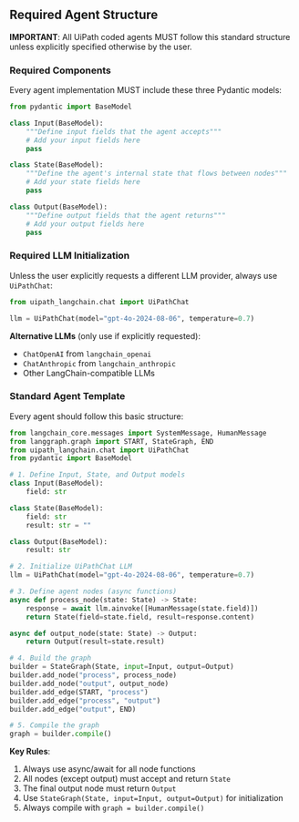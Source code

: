## Required Agent Structure

**IMPORTANT**: All UiPath coded agents MUST follow this standard structure unless explicitly specified otherwise by the user.

### Required Components

Every agent implementation MUST include these three Pydantic models:

```python
from pydantic import BaseModel

class Input(BaseModel):
    """Define input fields that the agent accepts"""
    # Add your input fields here
    pass

class State(BaseModel):
    """Define the agent's internal state that flows between nodes"""
    # Add your state fields here
    pass

class Output(BaseModel):
    """Define output fields that the agent returns"""
    # Add your output fields here
    pass
```

### Required LLM Initialization

Unless the user explicitly requests a different LLM provider, always use `UiPathChat`:

```python
from uipath_langchain.chat import UiPathChat

llm = UiPathChat(model="gpt-4o-2024-08-06", temperature=0.7)
```

**Alternative LLMs** (only use if explicitly requested):
- `ChatOpenAI` from `langchain_openai`
- `ChatAnthropic` from `langchain_anthropic`
- Other LangChain-compatible LLMs

### Standard Agent Template

Every agent should follow this basic structure:

```python
from langchain_core.messages import SystemMessage, HumanMessage
from langgraph.graph import START, StateGraph, END
from uipath_langchain.chat import UiPathChat
from pydantic import BaseModel

# 1. Define Input, State, and Output models
class Input(BaseModel):
    field: str

class State(BaseModel):
    field: str
    result: str = ""

class Output(BaseModel):
    result: str

# 2. Initialize UiPathChat LLM
llm = UiPathChat(model="gpt-4o-2024-08-06", temperature=0.7)

# 3. Define agent nodes (async functions)
async def process_node(state: State) -> State:
    response = await llm.ainvoke([HumanMessage(state.field)])
    return State(field=state.field, result=response.content)

async def output_node(state: State) -> Output:
    return Output(result=state.result)

# 4. Build the graph
builder = StateGraph(State, input=Input, output=Output)
builder.add_node("process", process_node)
builder.add_node("output", output_node)
builder.add_edge(START, "process")
builder.add_edge("process", "output")
builder.add_edge("output", END)

# 5. Compile the graph
graph = builder.compile()
```

**Key Rules**:
1. Always use async/await for all node functions
2. All nodes (except output) must accept and return `State`
3. The final output node must return `Output`
4. Use `StateGraph(State, input=Input, output=Output)` for initialization
5. Always compile with `graph = builder.compile()`

